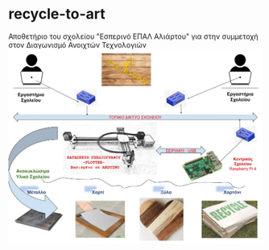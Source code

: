 # recycle-to-art
Αποθετήριο του σχολείου "Εσπερινό ΕΠΑΛ Αλιάρτου" για στην συμμετοχή στον Διαγωνισμό Ανοιχτών Τεχνολογιών
![alt text](images/BLOCK-Diagram-ELLAK-1-arts-on-scraps-1.jpg)
